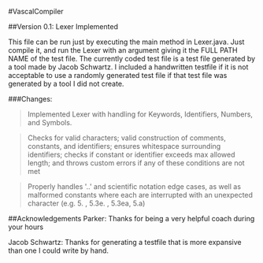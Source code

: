 #VascalCompiler

##Version 0.1: Lexer Implemented

This file can be run just by executing the main method in Lexer.java. Just compile it, 
and run the Lexer with an argument giving it the FULL PATH NAME of the test file.
The currently coded test file is a test file generated by a tool made by Jacob Schwartz. I included a handwritten testfile if it is not
acceptable to use a randomly generated test file if that test file was generated by a tool I
did not create.

###Changes:
>Implemented Lexer with handling for Keywords, Identifiers, Numbers, and Symbols.

>Checks for valid characters; 
 valid construction of comments, constants, and identifiers; 
 ensures whitespace surrounding identifiers;
 checks if constant or identifier exceeds max allowed length; 
 and throws custom errors if any of these conditions are not met
 
 >Properly handles '..' and scientific notation edge cases, as well as malformed constants
 where each are interrupted with an unexpected character (e.g. 5. , 5.3e. , 5.3ea, 5.a)
 
 ##Acknowledgements
 Parker: Thanks for being a very helpful coach during your hours 
 
 Jacob Schwartz: Thanks for generating a testfile 
 that is more expansive than one I could write by hand.